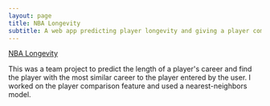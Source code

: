 ```yaml
---
layout: page
title: NBA Longevity
subtitle: A web app predicting player longevity and giving a player comparison
---
```

[NBA Longevity](https://nba-clp.netlify.com/)

This was a team project to predict the length of a player's career and find the player with the most similar career to the player entered by the user. I worked on the player comparison feature and used a nearest-neighbors model.